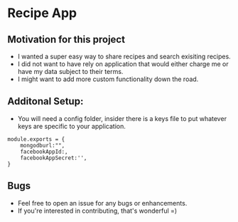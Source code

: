 ﻿# Recipe App

## Motivation for this project 

- I wanted a super easy way to share recipes and search exisiting recipes. 
- I did not want to have rely on application that would either charge me or have my data subject to their terms.
- I might want to add more custom functionality down the road.

## Additonal Setup: 

- You will need a config folder, insider there is a keys file to put whatever keys are specific to your application. 

```
module.exports = {
    mongodburl:"",
    facebookAppId:,
    facebookAppSecret:'',
}
```

## Bugs

- Feel free to open an issue for any bugs or enhancements. 
- If you're interested in contributing, that's wonderful =)

